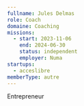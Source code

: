 ```yaml
---
fullname: Jules Delmas
role: Coach
domaine: Coaching
missions:
  - start: 2023-11-06
    end: 2024-06-30
    status: independent
    employer: Numa
startups:
  - acceslibre
memberType: autre
---
```


Entrepreneur
